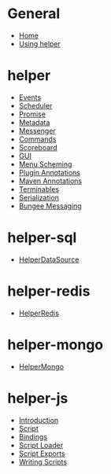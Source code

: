 # General

* [Home]()
* [Using helper]()

# helper

* [Events](https://github.com/lucko/helper/wiki/helper:-Events)
* [Scheduler]()
* [Promise]()
* [Metadata]()
* [Messenger]()
* [Commands]()
* [Scoreboard]()
* [GUI]()
* [Menu Scheming]()
* [Plugin Annotations]()
* [Maven Annotations]()
* [Terminables]()
* [Serialization]()
* [Bungee Messaging]()

# helper-sql

* [HelperDataSource]()

# helper-redis

* [HelperRedis]()

# helper-mongo

* [HelperMongo]()

# helper-js

* [Introduction]()
* [Script]()
* [Bindings]()
* [Script Loader]()
* [Script Exports]()
* [Writing Scripts]()